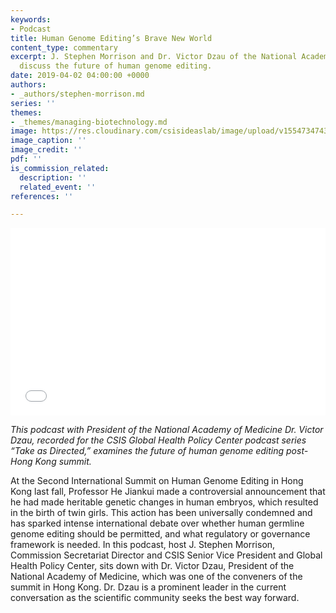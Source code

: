 ```yaml
---
keywords:
- Podcast
title: Human Genome Editing’s Brave New World
content_type: commentary
excerpt: J. Stephen Morrison and Dr. Victor Dzau of the National Academy of Medicine
  discuss the future of human genome editing.
date: 2019-04-02 04:00:00 +0000
authors:
- _authors/stephen-morrison.md
series: ''
themes:
- _themes/managing-biotechnology.md
image: https://res.cloudinary.com/csisideaslab/image/upload/v1554734743/health-commission/Gene%20editing%20podcast%20studio%20photo.jpg
image_caption: ''
image_credit: ''
pdf: ''
is_commission_related:
  description: ''
  related_event: ''
references: ''

---
```

<iframe width="100%" height="300" scrolling="no" frameborder="no" allow="autoplay" src="[https://w.soundcloud.com/player/?url=https%3A//api.soundcloud.com/tracks/523869825&color=%23ff5500&auto_play=false&hide_related=false&show_comments=true&show_user=true&show_reposts=false&show_teaser=true&visual=true](https://soundcloud.com/csis-57169780/human-genome-editings-brave-new-world  "https://soundcloud.com/csis-57169780/human-genome-editings-brave-new-world ")"></iframe>

_This podcast with President of the National Academy of Medicine Dr. Victor Dzau, recorded for the CSIS Global Health Policy Center podcast series “Take as Directed,” examines the future of human genome editing post-Hong Kong summit._

At the Second International Summit on Human Genome Editing in Hong Kong last fall, Professor He Jiankui made a controversial announcement that he had made heritable genetic changes in human embryos, which resulted in the birth of twin girls. This action has been universally condemned and has sparked intense international debate over whether human germline genome editing should be permitted, and what regulatory or governance framework is needed. In this podcast, host J. Stephen Morrison, Commission Secretariat Director and CSIS Senior Vice President and Global Health Policy Center, sits down with Dr. Victor Dzau, President of the National Academy of Medicine, which was one of the conveners of the summit in Hong Kong. Dr. Dzau is a prominent leader in the current conversation as the scientific community seeks the best way forward.
